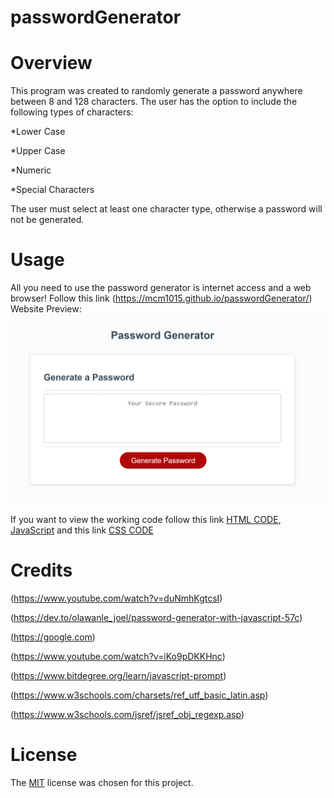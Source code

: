 # passwordGenerator

# Overview
This program was created to randomly generate a password anywhere between 8 and 128 characters.
The user has the option to include the following types of characters: 

*Lower Case 

*Upper Case

*Numeric

*Special Characters

The user must select at least one character type, otherwise a password will not be generated. 

# Usage
All you need to use the password generator is internet access and a web browser!
Follow this link (https://mcm1015.github.io/passwordGenerator/)
Website Preview: 
![Password Generator](./assets/images/WebsitePreview.png/)

If you want to view the working code follow this link [HTML CODE](index.html), [JavaScript](./assets/js/script.js) and this link [CSS CODE](./assets/css/style.css)

# Credits

(https://www.youtube.com/watch?v=duNmhKgtcsI)

(https://dev.to/olawanle_joel/password-generator-with-javascript-57c)

(https://google.com)

(https://www.youtube.com/watch?v=iKo9pDKKHnc)

(https://www.bitdegree.org/learn/javascript-prompt)

(https://www.w3schools.com/charsets/ref_utf_basic_latin.asp)

(https://www.w3schools.com/jsref/jsref_obj_regexp.asp)

# License

The [MIT](LICENSE) license was chosen for this project. 
